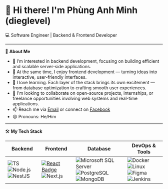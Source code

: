 # 👋 Hi there! I'm Phùng Anh Minh (dieglevel)

💻 Software Engineer | Backend & Frontend Developer  

---

🎯 **About Me**
- 👀 I’m interested in backend development, focusing on building efficient and scalable server-side applications.
- 🎨 At the same time, I enjoy frontend development — turning ideas into interactive, user-friendly interfaces.
- 🌱 I love learning. Each layer of the stack brings its own excitement — from database optimization to crafting smooth user experiences.
- 💞️ I'm looking to collaborate on open-source projects, internships, or freelance opportunities involving web systems and real-time applications.
- 📫 Reach me via [Email](mailto:dieglevel@gmail.com) or connect on [Facebook](https://www.facebook.com/pam2906)
- 😄 Pronouns: He/Him

---

🛠 **My Tech Stack**

| Backend        | Frontend       | Database               | DevOps & Tools              |
|----------------|----------------|-------------------------|-----------------------------|
| ![TS](https://img.shields.io/badge/TypeScript-3178C6?logo=typescript&logoColor=white) ![Node.js](https://img.shields.io/badge/Node.js-339933?logo=node.js&logoColor=white) ![NestJS](https://img.shields.io/badge/NestJS-E0234E?logo=nestjs&logoColor=white) | [![React Badge](https://img.shields.io/badge/-React-61DBFB?style=for-the-badge&labelColor=black&logo=react&logoColor=61DBFB)](#) ![Next.js](https://img.shields.io/badge/Next.js-000000?logo=next.js&logoColor=white) | ![Microsoft SQL Server](https://custom-icon-badges.demolab.com/badge/Microsoft%20SQL%20Server-CC2927?logo=mssqlserver-white&logoColor=white) ![PostgreSQL](https://img.shields.io/badge/PostgreSQL-4169E1?logo=postgresql&logoColor=white) ![MongoDB](https://img.shields.io/badge/MongoDB-47A248?logo=mongodb&logoColor=white) | ![Docker](https://img.shields.io/badge/Docker-2496ED?logo=docker&logoColor=white) ![Linux](https://img.shields.io/badge/Linux-FCC624?logo=linux&logoColor=black) ![Figma](https://img.shields.io/badge/Figma-F24E1E?logo=figma&logoColor=white) ![Jenkins](https://img.shields.io/badge/Jenkins-D24939?logo=jenkins&logoColor=white) |
